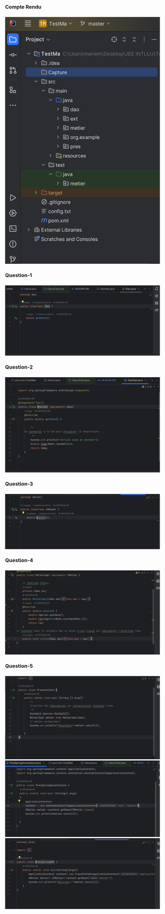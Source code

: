 <h3>Compte Rendu<h3>
<img src="Capture/Capture-1.png">
<h3> Question-1<h3>
<img src="Capture/Capture-2.png">
<h3> Question-2<h3>
<img src="Capture/Capture-3.png">
<h3> Question-3<h3>
<img src="Capture/Capture-4.png">
<h3> Question-4<h3>
<img src="Capture/Capture-5.png">
<h3> Question-5<h3>
<img src="Capture/Capture-6.png">
<img src="Capture/Capture-7.png">
<img src="Capture/Capture-8.png">